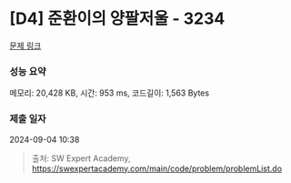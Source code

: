 # [D4] 준환이의 양팔저울 - 3234 

[문제 링크](https://swexpertacademy.com/main/code/problem/problemDetail.do?contestProbId=AWAe7XSKfUUDFAUw) 

### 성능 요약

메모리: 20,428 KB, 시간: 953 ms, 코드길이: 1,563 Bytes

### 제출 일자

2024-09-04 10:38



> 출처: SW Expert Academy, https://swexpertacademy.com/main/code/problem/problemList.do